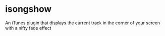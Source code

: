isongshow
=========

An iTunes plugin that displays the current track in the corner of your screen with a nifty fade effect
